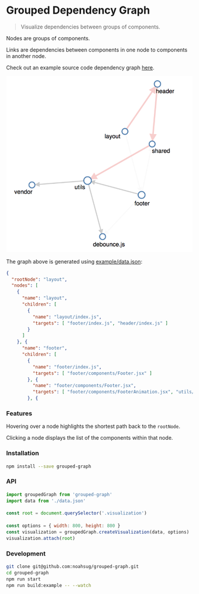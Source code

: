 # Grouped Dependency Graph
> Visualize dependencies between groups of components.

Nodes are groups of components.

Links are dependencies between components in one node to components in another node.

Check out an example source code dependency graph [here](https://noahsug.github.io/grouped-graph/example).

![](https://github.com/noahsug/grouped-graph/blob/master/example.png)

The graph above is generated using [example/data.json](https://github.com/noahsug/grouped-graph/blob/master/example/data.json):

```json
{
  "rootNode": "layout",
  "nodes": [
    {
      "name": "layout",
      "children": [
        {
          "name": "layout/index.js",
          "targets": [ "footer/index.js", "header/index.js" ]
        }
      ]
    }, {
      "name": "footer",
      "children": [
        {
          "name": "footer/index.js",
          "targets": [ "footer/components/Footer.jsx" ]
        }, {
          "name": "footer/components/Footer.jsx",
          "targets": [ "footer/components/FooterAnimation.jsx", "utils/clone.js" ]
        }, {
```

### Features
Hovering over a node highlights the shortest path back to the `rootNode`.

Clicking a node displays the list of the components within that node.


### Installation
```sh
npm install --save grouped-graph
```

### API
```js
import groupedGraph from 'grouped-graph'
import data from './data.json'

const root = document.querySelector('.visualization')

const options = { width: 800, height: 800 }
const visualization = groupedGraph.createVisualization(data, options)
visualization.attach(root)
```

### Development
```sh
git clone git@github.com:noahsug/grouped-graph.git
cd grouped-graph
npm run start
npm run build:example -- --watch
```
